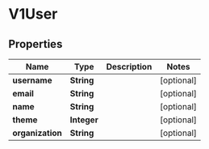 

# V1User

## Properties

Name | Type | Description | Notes
------------ | ------------- | ------------- | -------------
**username** | **String** |  |  [optional]
**email** | **String** |  |  [optional]
**name** | **String** |  |  [optional]
**theme** | **Integer** |  |  [optional]
**organization** | **String** |  |  [optional]



